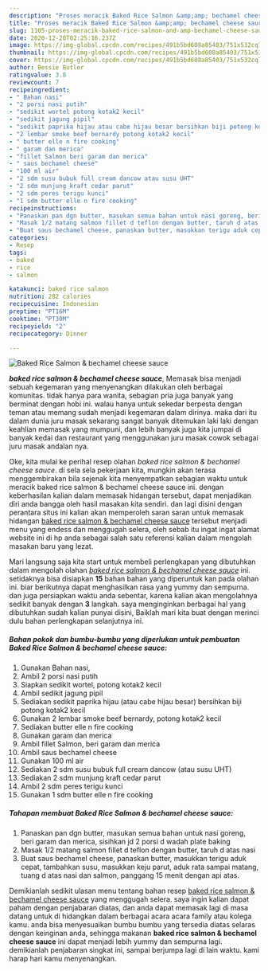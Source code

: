 ```yaml
---
description: "Proses meracik Baked Rice Salmon &amp;amp; bechamel cheese sauce yang enak"
title: "Proses meracik Baked Rice Salmon &amp;amp; bechamel cheese sauce yang enak"
slug: 1105-proses-meracik-baked-rice-salmon-and-amp-bechamel-cheese-sauce-yang-enak
date: 2020-12-20T02:25:16.237Z
image: https://img-global.cpcdn.com/recipes/491b5bd608a85403/751x532cq70/baked-rice-salmon-bechamel-cheese-sauce-foto-resep-utama.jpg
thumbnail: https://img-global.cpcdn.com/recipes/491b5bd608a85403/751x532cq70/baked-rice-salmon-bechamel-cheese-sauce-foto-resep-utama.jpg
cover: https://img-global.cpcdn.com/recipes/491b5bd608a85403/751x532cq70/baked-rice-salmon-bechamel-cheese-sauce-foto-resep-utama.jpg
author: Bessie Butler
ratingvalue: 3.8
reviewcount: 7
recipeingredient:
- " Bahan nasi"
- "2 porsi nasi putih"
- "sedikit wortel potong kotak2 kecil"
- "sedikit jagung pipil"
- "sedikit paprika hijau atau cabe hijau besar bersihkan biji potong kotak2 kecil"
- "2 lembar smoke beef bernardy potong kotak2 kecil"
- " butter elle n fire cooking"
- " garam dan merica"
- "fillet Salmon beri garam dan merica"
- " saus bechamel cheese"
- "100 ml air"
- "2 sdm susu bubuk full cream dancow atau susu UHT"
- "2 sdm munjung kraft cedar parut"
- "2 sdm peres terigu kunci"
- "1 sdm butter elle n fire cooking"
recipeinstructions:
- "Panaskan pan dgn butter, masukan semua bahan untuk nasi goreng, beri garam dan merica, sisihkan jd 2 porsi d wadah plate baking"
- "Masak 1/2 matang salmon fillet d teflon dengan butter, taruh d atas nasi"
- "Buat saus bechamel cheese, panaskan butter, masukkan terigu aduk cepat, tambahkan susu, masukkan keju parut, aduk rata sampai matang, tuang d atas nasi dan salmon, panggang 15 menit dengan api atas."
categories:
- Resep
tags:
- baked
- rice
- salmon

katakunci: baked rice salmon 
nutrition: 282 calories
recipecuisine: Indonesian
preptime: "PT16M"
cooktime: "PT30M"
recipeyield: "2"
recipecategory: Dinner

---
```



![Baked Rice Salmon &amp; bechamel cheese sauce](https://img-global.cpcdn.com/recipes/491b5bd608a85403/751x532cq70/baked-rice-salmon-bechamel-cheese-sauce-foto-resep-utama.jpg)

<b><i>baked rice salmon &amp; bechamel cheese sauce</i></b>, Memasak bisa menjadi sebuah kegemaran yang menyenangkan dilakukan oleh berbagai komunitas. tidak hanya para wanita, sebagian pria juga banyak yang berminat dengan hobi ini. walau hanya untuk sekedar berpesta dengan teman atau memang sudah menjadi kegemaran dalam dirinya. maka dari itu dalam dunia juru masak sekarang sangat banyak ditemukan laki laki dengan keahlian memasak yang mumpuni, dan lebih banyak juga kita jumpai di banyak kedai dan restaurant yang menggunakan juru masak cowok sebagai juru masak andalan nya.

Oke, kita mulai ke perihal resep olahan <i>baked rice salmon &amp; bechamel cheese sauce</i>. di sela sela pekerjaan kita, mungkin akan terasa menggembirakan bila sejenak kita menyempatkan sebagian waktu untuk meracik baked rice salmon &amp; bechamel cheese sauce ini. dengan keberhasilan kalian dalam memasak hidangan tersebut, dapat menjadikan diri anda bangga oleh hasil masakan kita sendiri. dan lagi disini dengan perantara situs ini kalian akan memperoleh saran saran untuk memasak hidangan <u>baked rice salmon &amp; bechamel cheese sauce</u> tersebut menjadi menu yang endess dan menggugah selera, oleh sebab itu ingat ingat alamat website ini di hp anda sebagai salah satu referensi kalian dalam mengolah masakan baru yang lezat.




Mari langsung saja kita start untuk membeli perlengkapan yang dibutuhkan dalam mengolah olahan <u><i>baked rice salmon &amp; bechamel cheese sauce</i></u> ini. setidaknya bisa disiapkan <b>15</b> bahan bahan yang diperuntuk kan pada olahan ini. biar berikutnya dapat menghasilkan rasa yang yummy dan sempurna. dan juga persiapkan waktu anda sebentar, karena kalian akan mengolahnya sedikit banyak dengan <b>3</b> langkah. saya menginginkan berbagai hal yang dibutuhkan sudah kalian punyai disini, Baiklah mari kita buat dengan merinci dulu bahan perlengkapan selanjutnya ini.

<!--inarticleads1-->

##### Bahan pokok dan bumbu-bumbu yang diperlukan untuk pembuatan Baked Rice Salmon &amp; bechamel cheese sauce:

1. Gunakan  Bahan nasi,
1. Ambil 2 porsi nasi putih
1. Siapkan sedikit wortel, potong kotak2 kecil
1. Ambil sedikit jagung pipil
1. Sediakan sedikit paprika hijau (atau cabe hijau besar) bersihkan biji potong kotak2 kecil
1. Gunakan 2 lembar smoke beef bernardy, potong kotak2 kecil
1. Sediakan  butter elle n fire cooking
1. Gunakan  garam dan merica
1. Ambil fillet Salmon, beri garam dan merica
1. Ambil  saus bechamel cheese
1. Gunakan 100 ml air
1. Sediakan 2 sdm susu bubuk full cream dancow (atau susu UHT)
1. Sediakan 2 sdm munjung kraft cedar parut
1. Ambil 2 sdm peres terigu kunci
1. Gunakan 1 sdm butter elle n fire cooking




<!--inarticleads2-->

##### Tahapan membuat Baked Rice Salmon &amp; bechamel cheese sauce:

1. Panaskan pan dgn butter, masukan semua bahan untuk nasi goreng, beri garam dan merica, sisihkan jd 2 porsi d wadah plate baking
1. Masak 1/2 matang salmon fillet d teflon dengan butter, taruh d atas nasi
1. Buat saus bechamel cheese, panaskan butter, masukkan terigu aduk cepat, tambahkan susu, masukkan keju parut, aduk rata sampai matang, tuang d atas nasi dan salmon, panggang 15 menit dengan api atas.




Demikianlah sedikit ulasan menu tentang bahan resep <u>baked rice salmon &amp; bechamel cheese sauce</u> yang menggugah selera. saya ingin kalian dapat paham dengan penjabaran diatas, dan anda dapat memasak lagi di masa datang untuk di hidangkan dalam berbagai acara acara family atau kolega kamu. anda bisa menyesuaikan bumbu bumbu yang tersedia diatas selaras dengan keinginan anda, sehingga makanan <b>baked rice salmon &amp; bechamel cheese sauce</b> ini dapat menjadi lebih yummy dan sempurna lagi. demikianlah penjabaran singkat ini, sampai berjumpa lagi di lain waktu. kami harap hari kamu menyenangkan.
